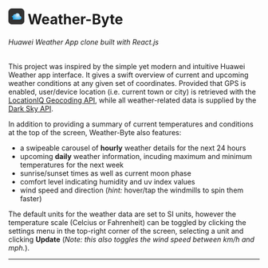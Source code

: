 # <img src="public/favicon-32x32.png" /> Weather-Byte
###### Huawei Weather App clone built with React.js 

This project was inspired by the simple yet modern and intuitive Huawei Weather app interface. It gives a swift overview of current and upcoming weather conditions at any given set of coordinates. Provided that GPS is enabled, user/device location (i.e. current town or city) is retrieved with the [LocationIQ Geocoding API](https://locationiq.com/geocoding), while all weather-related data is supplied by the [Dark Sky API](https://darksky.net/dev).

In addition to providing a summary of current temperatures and conditions at the top of the screen, Weather-Byte also features:
- a swipeable carousel of **hourly** weather details for the next 24 hours
- upcoming **daily** weather information, incuding maximum and minimum temperatures for the next week
- sunrise/sunset times as well as current moon phase
- comfort level indicating humidity and uv index values
- wind speed and direction (*hint:* hover/tap the windmills to spin them faster)

The default units for the weather data are set to SI units, however the temperature scale (Celcius or Fahrenheit) can be toggled by clicking the settings menu in the top-right corner of the screen, selecting a unit and clicking **Update** (*Note: this also toggles the wind speed between km/h and mph.*).

---
